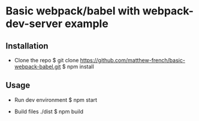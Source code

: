 # Basic webpack/babel with webpack-dev-server example

## Installation
- Clone the repo
$ git clone https://github.com/matthew-french/basic-webpack-babel.git
$ npm install

## Usage
- Run dev environment
$ npm start

- Build files ./dist
$ npm build
